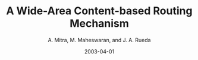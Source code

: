---
author: "A. Mitra, M. Maheswaran, and J. A. Rueda"
title: "A Wide-Area Content-based Routing Mechanism"
journal: "3rd International Workshop on Internet Computing and E-Commerce (ICEC '03)"
location: "(in conjunction with IPDPS 2003), Nice, France"
date: 2003-04-01
---